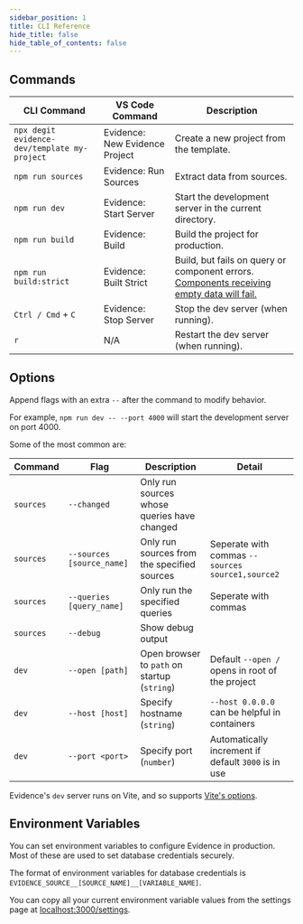 ```yaml
---
sidebar_position: 1
title: CLI Reference
hide_title: false
hide_table_of_contents: false
---
```


## Commands

| CLI Command                                     | VS Code Command                   | Description                                            |
| ----------------------                          | ---------------                   | ------------------------------------------------------ |
| `npx degit evidence-dev/template my-project`    | Evidence: New Evidence Project    | Create a new project from the template.                |
| `npm run sources`                               | Evidence: Run Sources             | Extract data from sources.                             |
| `npm run dev`                                   | Evidence: Start Server            | Start the development server in the current directory. |
| `npm run build`                                 | Evidence: Build                   | Build the project for production.                      |
| `npm run build:strict`                          | Evidence: Built Strict            | Build, but fails on query or component errors. [Components receiving empty data will fail.](/deployment/overview#buildstrict) |
| `Ctrl / Cmd` + `C`                              | Evidence: Stop Server             | Stop the dev server (when running).                    |
| `r`                                             | N/A                               | Restart the dev server (when running).                 |

## Options

Append flags with an extra `--` after the command to modify behavior.

For example, `npm run dev -- --port 4000` will start the development server on port 4000.

Some of the most common are:

| Command   | Flag                        | Description                                  | Detail                                                    |
| --------  | ---------------             | -------------------------------------------- | ----------------------------------------------------      |
| `sources` | `--changed`                 | Only run sources whose queries have changed  |                                                           |
| `sources` | `--sources [source_name]`   | Only run sources from the specified sources  | Seperate with commas `--sources source1,source2`          |
| `sources` | `--queries [query_name]`    | Only run the specified queries               | Seperate with commas                                      |
| `sources` | `--debug`                   | Show debug output                            |                                                           |
| `dev`     | `--open [path]`             | Open browser to `path` on startup (`string`) | Default `--open /` opens in root of the project           |
| `dev`     | `--host [host]`             | Specify hostname (`string`)                  | `--host 0.0.0.0` can be helpful in containers             |
| `dev`     | `--port <port>`             | Specify port (`number`)                      | Automatically increment if default `3000` is in use       |

Evidence's `dev` server runs on Vite, and so supports [Vite's options](https://vitejs.dev/guide/cli.html#options).

## Environment Variables

You can set environment variables to configure Evidence in production. Most of these are used to set database credentials securely.

The format of environment variables for database credentials is `EVIDENCE_SOURCE__[SOURCE_NAME]__[VARIABLE_NAME]`.

You can copy all your current environment variable values from the settings page at [localhost:3000/settings](http://localhost:3000/settings).